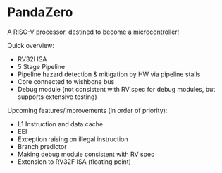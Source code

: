 # PandaZero
A RISC-V processor, destined to become a microcontroller!

Quick overview:
* RV32I ISA
* 5 Stage Pipeline
* Pipeline hazard detection & mitigation by HW via pipeline stalls
* Core connected to wishbone bus
* Debug module (not consistent with RV spec for debug modules, but supports extensive testing)

Upcoming features/improvements (in order of priority):
* L1 Instruction and data cache
* EEI
* Exception raising on illegal instruction
* Branch predictor
* Making debug module consistent with RV spec
* Extension to RV32F ISA (floating point)
